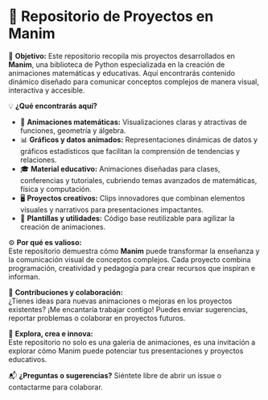 # 🎥 **Repositorio de Proyectos en Manim**  

🎯 **Objetivo:** Este repositorio recopila mis proyectos desarrollados en **Manim**, una biblioteca de Python especializada en la creación de animaciones matemáticas y educativas. Aquí encontrarás contenido dinámico diseñado para comunicar conceptos complejos de manera visual, interactiva y accesible.  

💡 **¿Qué encontrarás aquí?**  
- 🧮 **Animaciones matemáticas:** Visualizaciones claras y atractivas de funciones, geometría y álgebra.  
- 📊 **Gráficos y datos animados:** Representaciones dinámicas de datos y gráficos estadísticos que facilitan la comprensión de tendencias y relaciones.  
- 🎓 **Material educativo:** Animaciones diseñadas para clases, conferencias y tutoriales, cubriendo temas avanzados de matemáticas, física y computación.  
- 🖥️ **Proyectos creativos:** Clips innovadores que combinan elementos visuales y narrativos para presentaciones impactantes.  
- 🔧 **Plantillas y utilidades:** Código base reutilizable para agilizar la creación de animaciones.  

⚙️ **Por qué es valioso:**  
Este repositorio demuestra cómo **Manim** puede transformar la enseñanza y la comunicación visual de conceptos complejos. Cada proyecto combina programación, creatividad y pedagogía para crear recursos que inspiran e informan.  

🌟 **Contribuciones y colaboración:**  
¿Tienes ideas para nuevas animaciones o mejoras en los proyectos existentes? ¡Me encantaría trabajar contigo! Puedes enviar sugerencias, reportar problemas o colaborar en proyectos futuros.  

🚀 **Explora, crea e innova:**  
Este repositorio no solo es una galería de animaciones, es una invitación a explorar cómo Manim puede potenciar tus presentaciones y proyectos educativos.  

📬 **¿Preguntas o sugerencias?** Siéntete libre de abrir un issue o contactarme para colaborar.  
